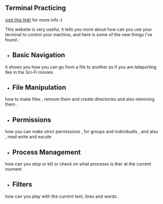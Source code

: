 ## Terminal Practicing ##

[visit this link!](https://ryanstutorials.net/linuxtutorial/cheatsheet.php) for more info :)

This website is very useful, it tells you more about how can you use your terminal to control your 
machine, and here is some of the new things I've found :

* ## Basic Navigation ##
it shows you how you can go from a file to another as if you are teleporting like in the Sci-Fi movies 
* ## File Manipulation ##
how to make files , remove them and create directories and also removing them .
* ## Permissions ##
how you can make strict permissions , for groups and individualls , and also , read write and excute
* ## Process Management ##
how can you stop or kill or check on what processs is ther at the current moment
* ## Filters ##
how can you play with the current text, lines and words .
